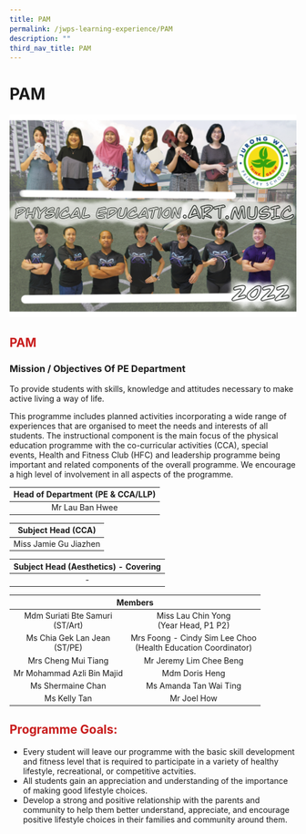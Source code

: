 ```yaml
---
title: PAM
permalink: /jwps-learning-experience/PAM
description: ""
third_nav_title: PAM
---
```

# PAM
![](/images/JWPS%20LEARNING%20EXPERIENCE/PAM/IMG_1563.png)
## <span style = "color: #c81b1b"> <b>PAM</b> </span>

### Mission / Objectives Of PE Department

To provide students with skills, knowledge and attitudes necessary to make active living a way of life.  
  
This programme includes planned activities incorporating a wide range of experiences that are organised to meet the needs and interests of all students. The instructional component is the main focus of the physical education programme with the co-curricular activities (CCA), special events, Health and Fitness Club (HFC) and leadership programme being important and related components of the overall programme. We encourage a high level of involvement in all aspects of the programme.

| Head of Department (PE & CCA/LLP) |
|:---------------------------------:|
|          Mr Lau Ban Hwee          |

|   Subject Head (CCA)   |
|:----------------------:|
|  Miss Jamie Gu Jiazhen |

| Subject Head (Aesthetics) - Covering |
|:------------------------------------:|
|                   -                  |

<table>
<thead>
  <tr>
    <th colspan="2" style="text-align: center;">Members</th>
  </tr>
</thead>
<tbody>
  <tr>
    <td style="text-align: center;">Mdm Suriati Bte Samuri<br>(ST/Art)</td>
    <td style="text-align: center;">Miss Lau Chin Yong<br>(Year Head, P1 P2)</td>
  </tr>
  <tr>
    <td style="text-align: center;">Ms Chia Gek Lan Jean<br>(ST/PE)</td>
    <td style="text-align: center;">Mrs Foong - Cindy Sim Lee Choo<br>(Health Education Coordinator) <br></td>
  </tr>
  <tr>
    <td style="text-align: center;"> Mrs Cheng Mui Tiang<br></td>
    <td style="text-align: center;">Mr Jeremy Lim Chee Beng</td>
  </tr>
  <tr>
    <td style="text-align: center;"> Mr Mohammad Azli Bin Majid<br></td>
    <td style="text-align: center;"> Mdm Doris Heng</td>
  </tr>
  <tr>
    <td style="text-align: center;">Ms Shermaine Chan<br></td>
    <td style="text-align: center;">Ms Amanda Tan Wai Ting </td>
  </tr>
  <tr>
    <td style="text-align: center;">Ms Kelly Tan<br></td>
    <td style="text-align: center;">Mr Joel How</td>
  </tr>
</tbody>
</table>

## <span style = "color: #c81b1b"> <b>Programme Goals:</b> </span>


*   Every student will leave our programme with the basic skill development and fitness level that is required to participate in a variety of healthy lifestyle, recreational, or competitive actvities.
*   All students gain an appreciation and understanding of the importance of making good lifestyle choices.
*   Develop a strong and positive relationship with the parents and community to help them better understand, appreciate, and encourage positive lifestyle choices in their families and community around them.